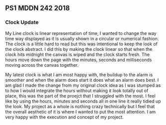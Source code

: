 ## PS1 MDDN 242 2018

### Clock Update

My Line clock is linear representation of time, I wanted to change the way time way displayed as it is usually shown in a circular or numerical fashion. The clock is a little hard to read but this was intentional to keep the look of the clock abstract. I did this by making the clock linear so that when the clock hits midnight the canvas is wiped and the clock starts fresh. The hours move down the page with the minutes, seconds and milliseconds moving across the canvas together.

My latest clock is what I am most happy with, the buildup to the alarm is smoother and when the alarm does start it does what an alarm does best. I am glad I made the change from my original clock idea as I was stumped as to how I would integrate the hours without making it look totally out of place, this was the part of the proejct that I struggled with the most. I feel like by using the hours, minutes and seconds all in one line it really tidied up the look. My project as a whole is nothing crazy technically but I feel that the overall aesthetic of it is where I wanted to put the most attention. I am very happy with the execution and concept of my project.



